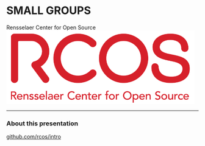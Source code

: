 # SMALL GROUPS

Rensselaer Center for Open Source
![Logo](https://raw.githubusercontent.com/aeksco/intro/docsify/slides/assets/logo.png)

---

### About this presentation

[github.com/rcos/intro](https://github.com/rcos/intro)

